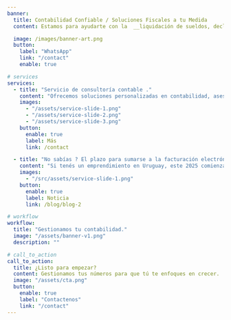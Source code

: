 ```yaml
---
banner:
  title: Contabilidad Confiable / Soluciones Fiscales a tu Medida
  content: Estamos para ayudarte con la  __liquidación de sueldos, declaraciones juradas, asesoría laboral y tributaria__. Gestionamos tus obligaciones ante **DGI, BPS y MTSS**.

  image: /images/banner-art.png
  button:
    label: "WhatsApp"
    link: "/contact"
    enable: true

# services
services:
  - title: "Servicio de consultoría contable ."
    content: "Ofrecemos soluciones personalizadas en contabilidad, asesoría fiscal y planificación financiera para personas y empresas."
    images:
      - "/assets/service-slide-1.png"
      - "/assets/service-slide-2.png"
      - "/assets/service-slide-3.png"
    button:
      enable: true
      label: Más
      link: /contact

  - title: "No sabías ? El plazo para sumarse a la facturación electrónica venció el 31/12/2024?"
    content: "Si tenés un emprendimiento en Uruguay, este 2025 comienza con un cambio importante: todos los contribuyentes de IVA (incluidos los de IVA mínimo) deberán ser emisores electrónicos desde el momento en que se inscriban, reinicien actividades o se conviertan en contribuyentes. Con excepción por ahora, los Monotributistas y quienes aportan al Monotributo Social MIDES."
    images:
      - "/src/assets/service-slide-1.png"
    button:
      enable: true
      label: Noticia
      link: /blog/blog-2

# workflow
workflow:
  title: "Gestionamos tu contabilidad."
  image: "/assets/banner-v1.png"
  description: ""

# call_to_action
call_to_action:
  title: ¿Listo para empezar?
  content: Gestionamos tus números para que tú te enfoques en crecer. ¡Cuentas claras, negocio próspero! 💼✅.
  image: "/assets/cta.png"
  button:
    enable: true
    label: "Contactenos"
    link: "/contact"
---
```

